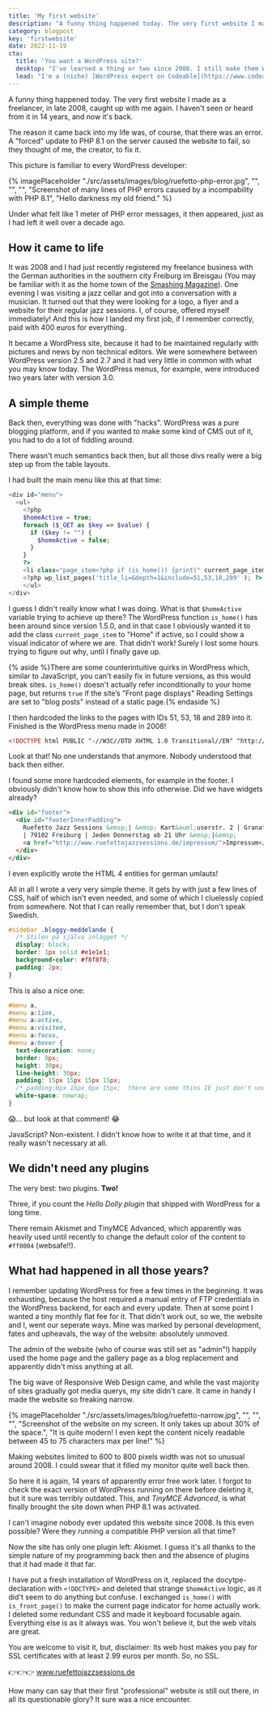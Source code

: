 ```yaml
---
title: 'My first website'
description: "A funny thing happened today. The very first website I made as a freelancer, in late 2008, caught up with me again. I haven't seen or heard from it in 14 years, and now it's back."
category: blogpost
key: 'firstwebsite'
date: 2022-11-19
cta:
  title: 'You want a WordPress site?'
  desktop: "I've learned a thing or two since 2008. I still make them WordPress sites quite simple and long-lasting though."
  lead: "I'm a (niche) [WordPress expert on Codeable](https://www.codeable.io/developers/lene-saile/). If you want a custom made, secure and performant WordPress site, consider working with me."
---
```


A funny thing happened today. The very first website I made as a freelancer, in late 2008, caught up with me again. I haven't seen or heard from it in 14 years, and now it's back.

The reason it came back into my life was, of course, that there was an error. A "forced" update to PHP 8.1 on the server caused the website to fail, so they thought of me, the creator, to fix it.

This picture is familiar to every WordPress developer:

{% imagePlaceholder "./src/assets/images/blog/ruefetto-php-error.jpg", "", "", "", "Screenshot of many lines of PHP errors caused by a incompability with PHP 8.1", "Hello darkness my old friend." %}

Under what felt like 1 meter of PHP error messages, it then appeared, just as I had left it well over a decade ago.

## How it came to life

It was 2008 and I had just recently registered my freelance business with the German authorities in the southern city Freiburg im Breisgau (You may be familiar with it as the home town of the [Smashing Magazine](https://www.smashingmagazine.com/)). One evening I was visiting a jazz cellar and got into a conversation with a musician. It turned out that they were looking for a logo, a flyer and a website for their regular jazz sessions. I, of course, offered myself immediately! And this is how I landed my first job, if I remember correctly, paid with 400 euros for everything.

It became a WordPress site, because it had to be maintained regularly with pictures and news by non technical editors. We were somewhere between WordPress version 2.5 and 2.7 and it had very little in common with what you may know today. The WordPress menus, for example, were introduced two years later with version 3.0.

## A simple theme

Back then, everything was done with "hacks". WordPress was a pure blogging platform, and if you wanted to make some kind of CMS out of it, you had to do a lot of fiddling around.

There wasn't much semantics back then, but all those divs really were a big step up from the table layouts.

I had built the main menu like this at that time:

```php
<div id="menu">
  <ul>
    <?php
    $homeActive = true;
    foreach ($_GET as $key => $value) {
      if ($key != "") {
        $homeActive = false;
      }
    }
    ?>
    <li class="page_item<?php if (is_home()) {print(" current_page_item");} ?>"><a href="<?php echo get_option('home'); ?>" title="Home" id="subitemmenu0">Home</a></li>
    <?php wp_list_pages('title_li=&depth=1&include=51,53,18,289' ); ?>
    </ul>
</div>
```

I guess I didn't really know what I was doing. What is that `$homeActive` variable trying to achieve up there?
The WordPress function `is_home()` has been around since version 1.5.0, and in that case I obviously wanted it to add the class `current_page_item` to "Home" if active, so I could show a visual indicator of where we are. That didn't work! Surely I lost some hours trying to figure out why, until I finally gave up.

{% aside %}There are some counterintuitive quirks in WordPress which, similar to JavaScript, you can't easily fix in future versions, as this would break sites. `is_home()` doesn't actually refer inconditionally to your home page, but returns `true` if the site’s "Front page displays" Reading Settings are set to "blog posts" instead of a static page.{% endaside %}

I then hardcoded the links to the pages with IDs 51, 53, 18 and 289 into it.
Finished is the WordPress menu made in 2008!

```html
<!DOCTYPE html PUBLIC "-//W3C//DTD XHTML 1.0 Transitional//EN" "http://www.w3.org/TR/xhtml1/DTD/xhtml1-transitional.dtd">
```

Look at that! No one understands that anymore. Nobody understood that back then either.

I found some more hardcoded elements, for example in the footer. I obviously didn't know how to show this info otherwise. Did we have widgets already?

```html
<div id="footer">
  <div id="footerInnerPadding">
    Ruefetto Jazz Sessions &emsp;| &emsp; Kart&auml;userstr. 2 | Granatg&auml;&szlig;le 3
    | 79102 Freiburg | Jeden Donnerstag ab 21 Uhr &emsp;|&emsp;
    <a href="http://www.ruefettojazzsessions.de/impressum/">Impressum</a>
  </div>
</div>
```

I even explicitly wrote the HTML 4 entities for german umlauts!

All in all I wrote a very very simple theme. It gets by with just a few lines of CSS, half of which isn't even needed, and some of which I cluelessly copied from somewhere. Not that I can really remember that, but I don't speak Swedish.

```css
#sidebar .bloggy-meddelande {
  /* Stilen på själva inlägget */
  display: block;
  border: 1px solid #e1e1e1;
  background-color: #f8f8f8;
  padding: 2px;
}
```

This is also a nice one:

```css
#menu a,
#menu a:link,
#menu a:active,
#menu a:visited,
#menu a:focus,
#menu a:hover {
  text-decoration: none;
  border: 0px;
  height: 30px;
  line-height: 30px;
  padding: 15px 15px 15px 15px;
  /*_padding:0px 15px 0px 15px;  there are some thins IE just don't understand about padding */
  white-space: nowrap;
}
```

😱... but look at that comment! 😂

JavaScript? Non-existent. I didn't know how to write it at that time, and it really wasn't necessary at all.

## We didn't need any plugins

The very best: two plugins. **Two!**

Three, if you count the _Hello Dolly plugin_ that shipped with WordPress for a long time.

There remain Akismet and TinyMCE Advanced, which apparently was heavily used until recently to change the default color of the content to `#ff0004` (websafe!!).

## What had happened in all those years?

I remember updating WordPress for free a few times in the beginning. It was exhausting, because the host required a manual entry of FTP credentials in the WordPress backend, for each and every update. Then at some point I wanted a tiny monthly flat fee for it. That didn't work out, so we, the website and I, went our seperate ways. Mine was marked by personal development, fates and upheavals, the way of the website: absolutely unmoved.

The admin of the website (who of course was still set as "admin"!) happily used the home page and the gallery page as a blog replacement and apparently didn't miss anything at all.

The big wave of Responsive Web Design came, and while the vast majority of sites gradually got media querys, my site didn't care. It came in handy I made the website so freaking narrow.

{% imagePlaceholder "./src/assets/images/blog/ruefetto-narrow.jpg", "", "", "", "Screenshot of the website on my screen. It only takes up about 30% of the space.", "It is quite modern! I even kept the content nicely readable between 45 to 75 characters max per line!" %}

Making websites limited to 600 to 800 pixels width was not so unusual around 2008. I could swear that it filled my monitor quite well back then.

So here it is again, 14 years of apparently error free work later. I forgot to check the exact version of WordPress running on there before deleting it, but it sure was terribly outdated. This, and _TinyMCE Advanced_, is what finally brought the site down when PHP 8.1 was activated.

I can't imagine nobody ever updated this website since 2008. Is this even possible? Were they running a compatible PHP version all that time?

Now the site has only one plugin left: Akismet. I guess it's all thanks to the simple nature of my programming back then and the absence of plugins that it had made it that far.

I have put a fresh installation of WordPress on it, replaced the docytpe-declaration with `<!DOCTYPE>` and deleted that strange `$homeActive` logic, as it did't seem to do anything but confuse. I exchanged `is_home()` with `is_front_page()` to make the current page indicator for home actually work. I deleted some redundant CSS and made it keyboard focusable again.
Everything else is as it always was. You won't believe it, but the web vitals are great.

You are welcome to visit it, but, disclaimer: Its web host makes you pay for SSL certificates with at least 2.99 euros per month. So, no SSL.

👉👉👉 www.ruefettojazzsessions.de

How many can say that their first "professional" website is still out there, in all its questionable glory? It sure was a nice encounter.
